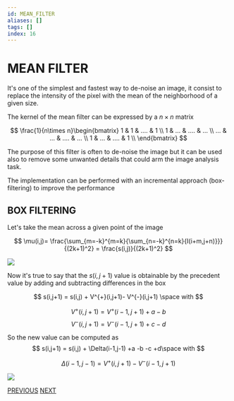 ```yaml
---
id: MEAN_FILTER
aliases: []
tags: []
index: 16
---
```


# MEAN FILTER

It's one of the simplest and fastest way to de-noise an image, it consist to replace the intensity of the pixel with the mean of the neighborhood of a given size.

The kernel of the mean filter can be expressed by a $n\times n$ matrix

$$
\frac{1}{n\times n}\begin{bmatrix}
1 & 1 & .... & 1 \\
1 & ... & .... & ... \\
... & ...  & .... & ... \\
1 & ...  & .... & 1 \\
\end{bmatrix}
$$

The purpose of this filter is often to de-noise the image but it can be used also to remove some unwanted details that could arm the image analysis task.

The implementation can be performed with an incremental approach (box-filtering) to improve the performance

## BOX FILTERING

Let's take the mean across a given point of the image


$$
\mu(i,j)= \frac{\sum_{m=-k}^{m=k}{\sum_{n=-k}^{n=k}{I(i+m,j+n)}}}{(2k+1)^2} = \frac{s(i,j)}{(2k+1)^2}
$$

![](computer_vision/Pasted_image_20240229121850.png)

Now it's true to say that the $s(i,j+1)$ value is obtainable by the precedent value by adding and subtracting differences in the box

$$
s(i,j+1) = s(i,j) + V^{+}(i,j+1)- V^{-}(i,j+1) \space with
$$

$$
V^{+}(i,j+1) =V^{+}(i-1,j+1)+a-b
$$
$$
V^{-}(i,j+1) =V^{-}(i-1,j+1)+c-d
$$

So the new value can be computed as
$$
s(i,j+1) = s(i,j) + \Delta(i-1,j-1) +a -b -c +d\space with
$$

$$
\Delta(i-1,j-1) = V^{+}(i,j+1) - V^{-}(i-1,j+1)
$$

![](computer_vision/Pasted_image_20240229122932.png)

[PREVIOUS](pages/image_filtering/IMAGE_FILTERS.md) [NEXT](image_filtering/GAUSSIAN_FILTER.md)
